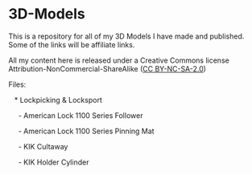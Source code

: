 # 3D-Models
This is a repository for all of my 3D Models I have made and published. Some of the links will be affiliate links.

All my content here is released under a Creative Commons license Attribution-NonCommercial-ShareAlike ([CC BY-NC-SA-2.0](https://creativecommons.org/licenses/by-nc-sa/2.0/))

Files:

&nbsp;&nbsp; * Lockpicking & Locksport

&nbsp;&nbsp;&nbsp;&nbsp; - American Lock 1100 Series Follower

&nbsp;&nbsp;&nbsp;&nbsp; - American Lock 1100 Series Pinning Mat

&nbsp;&nbsp;&nbsp;&nbsp; - KIK Cultaway

&nbsp;&nbsp;&nbsp;&nbsp; - KIK Holder Cylinder
